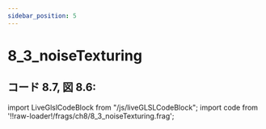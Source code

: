 ```yaml
---
sidebar_position: 5
---
```


# 8_3_noiseTexturing
## コード 8.7, 図 8.6:  

import LiveGlslCodeBlock from "/js/liveGLSLCodeBlock";
import code from '!!raw-loader!/frags/ch8/8_3_noiseTexturing.frag';

<LiveGlslCodeBlock fragName='8_3_noiseTexturing.frag' fragCode={code} />
